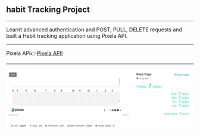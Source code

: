 <h2>habit Tracking Project</h2>
<hr>
Learnt advanced authentication and POST, PULL, DELETE requests and built a Habit tracking application using Pixela API.
<hr>
<span>Pixela API👉<span><a href='https://docs.pixe.la//'>Pixela API!</a> 
<hr>

<img src='habit.png' alt="Rain Alert"/>
